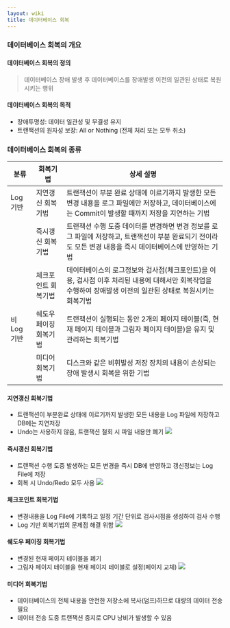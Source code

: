 ```yaml
---
layout: wiki
title: 데이터베이스 회복
---
```


### 데이터베이스 회복의 개요
#### 데이터베이스 회복의 정의
> 데이터베이스 장애 발생 후 데이터베이스를 장애발생 이전의 일관된 상태로 복원 시키는 행위

#### 데이터베이스 회복의 목적
* 장애투명성: 데이터 일관성 및 무결성 유지
* 트랜잭션의 원자성 보장: All or Nothing (전체 처리 또는 모두 취소)

### 데이터베이스 회복의 종류

|분류|회복기법|상세 설명|
|---|------|------|
|Log 기반|지연갱신 회복기법|트랜잭션이 부분 완료 상태에 이르기까지 발생한 모든 변경 내용을 로그 파일에만 저장하고, 데이터베이스에는 Commit이 발생할 때까지 저장을 지연하는 기법|
| |즉시갱신 회복기법|트랜잭션 수행 도중 데이터를 변경하면 변경 정보를 로그 파일에 저장하고, 트랜잭션이 부분 완료되기 전이라도 모든 변경 내용을 즉시 데이터베이스에 반영하는 기법|
| |체크포인트 회복기법|데이터베이스의 로그정보와 검사점(체크포인트)을 이용, 검사점 이후 처리된 내용에 대해서만 회복작업을 수행하여 장애발생 이전의 일관된 상태로 복원시키는 회복기법|
|비 Log 기반|쉐도우 페이징 회복기법|트랜잭션이 실행되는 동안 2개의 페이지 테이블(즉, 현재 페이지 테이블과 그림자 페이지 테이블)을 유지 및 관리하는 회복기법|
| |미디어 회복기법|디스크와 같은 비휘발성 저장 장치의 내용이 손상되는 장애 발생시 회복을 위한 기법|

#### 지연갱신 회복기법
* 트랜잭션이 부분완료 상태에 이르기까지 발생한 모든 내용을 Log 파일에 저장하고 DB에는 지연저장
* Undo는 사용하지 않음, 트랜잭션 철회 시 파일 내용만 폐기
![](http://cfile9.uf.tistory.com/image/161F7C374D78CD80202B97)

#### 즉시갱신 회복기법
* 트랜잭션 수행 도중 발생하는 모든 변경을 즉시 DB에 반영하고 갱신정보는 Log File에 저장
* 회복 시 Undo/Redo 모두 사용
![](http://cfile9.uf.tistory.com/image/161F7C374D78CD80202B97)

#### 체크포인트 회복기법
* 변경내용을 Log File에 기록하고 일정 기간 단위로 검사시점을 생성하여 검사 수행
* Log 기반 회복기법의 문제점 해결 위함
![](http://cfile3.uf.tistory.com/image/1455983B4D78CD80018278)

#### 쉐도우 페이징 회복기법
* 변경된 현재 페이지 테이블을 폐기
* 그림자 페이지 테이블을 현재 페이지 테이블로 설정(페이지 교체)
![](http://cfile6.uf.tistory.com/image/2033FC344D78CD812B0DE4)

#### 미디어 회복기법
* 데이터베이스의 전체 내용을 안전한 저장소에 복사(덤프)하므로 대량의 데이터 전송 필요
* 데이터 전송 도중 트랜잭션 중지로 CPU 낭비가 발생할 수 있음
